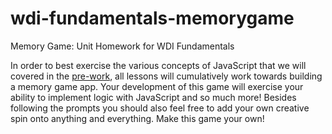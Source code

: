 # wdi-fundamentals-memorygame

Memory Game: Unit Homework for WDI Fundamentals

In order to best exercise the various concepts of JavaScript that we will covered in the [pre-work](http://fundamentals.generalassemb.ly/), all lessons will cumulatively work towards building a memory game app. Your development of this game will exercise your ability to implement logic with JavaScript and so much more! Besides following the prompts you should also feel free to add your own creative spin onto anything and everything. Make this game your own!

